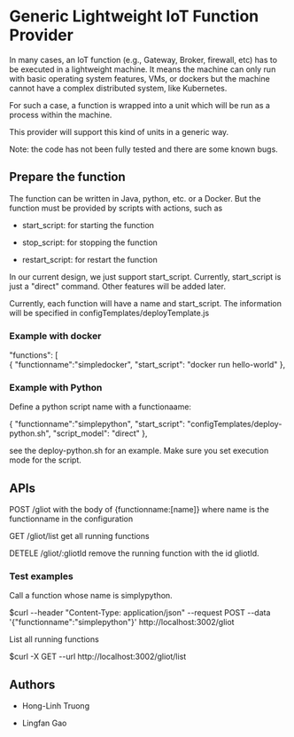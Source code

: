 # Generic Lightweight IoT Function Provider

In many cases, an IoT function (e.g., Gateway, Broker, firewall, etc) has to be executed in a lightweight machine. It means the machine can only run with basic operating system features, VMs, or dockers but the machine cannot have a complex distributed system, like Kubernetes.

For such a case, a function is wrapped into a unit which will be run as a process within the machine.

This provider will support this kind of units in a generic way.

Note: the code has not been fully tested and there are some known bugs.

## Prepare the function

The function can be written in Java, python, etc. or a Docker. But the function must be provided by scripts with actions, such as

* start_script:  for starting the function

* stop_script: for stopping the function

* restart_script: for restart the function

In our current design, we just support start_script. Currently, start_script is just a "direct" command. Other features will be added later.

Currently, each function will have a name and start_script. The information will be specified in configTemplates/deployTemplate.js

### Example with docker

 "functions": [    
     {
       "functionname":"simpledocker",
       "start_script": "docker run hello-world"
     },

### Example with Python

 Define a python script name with a functionaame:

 {
   "functionname":"simplepython",
   "start_script": "configTemplates/deploy-python.sh",
    "script_model": "direct"
 },

see the deploy-python.sh for an example. Make sure you set execution mode for the script. 

## APIs

POST /gliot with the body of {functionname:[name]} where name is the functionname in the configuration

GET /gliot/list get all running functions

DETELE /gliot/:gliotId remove the running function with the id gliotId.

###  Test examples

Call a function whose name is simplypython.

$curl --header "Content-Type: application/json"   --request POST  --data '{"functionname":"simplepython"}'    http://localhost:3002/gliot

List all running functions

$curl -X GET --url   http://localhost:3002/gliot/list

## Authors

* Hong-Linh Truong

* Lingfan Gao
